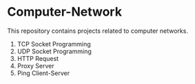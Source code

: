 # Computer-Network

This repository contains projects related to computer networks.

1. TCP Socket Programming
2. UDP Socket Programming
3. HTTP Request
4. Proxy Server
5. Ping Client-Server
